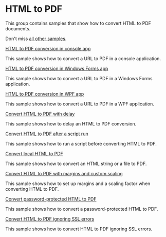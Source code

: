 # HTML to PDF 
This group contains samples that show how to convert HTML to PDF documents.

Don't miss [all other samples](/Samples).

[HTML to PDF conversion in console app](/Samples/HtmlToPdf/HtmlToPdfConsole)

This sample shows how to convert a URL to PDF in a console application.

[HTML to PDF conversion in Windows Forms app](/Samples/HtmlToPdf/HtmlToPdfWindowsForms)

This sample shows how to convert a URL to PDF in a Windows Forms application.

[HTML to PDF conversion in WPF app](/Samples/HtmlToPdf/HtmlToPdfWpf)

This sample shows how to convert a URL to PDF in a WPF application.

[Convert HTML to PDF with delay](/Samples/HtmlToPdf/ConvertWithDelay)

This sample shows how to delay an HTML to PDF conversion.

[Convert HTML to PDF after a script run](/Samples/HtmlToPdf/ConvertAfterScriptRun)

This sample shows how to run a script before converting HTML to PDF.

[Convert local HTML to PDF](/Samples/HtmlToPdf/ConvertLocalHtml)

This sample shows how to convert an HTML string or a file to PDF.

[Convert HTML to PDF with margins and custom scaling](/Samples/HtmlToPdf/ConvertWithMarginsAndScale)

This sample shows how to set up margins and a scaling factor when converting HTML to PDF.

[Convert password-protected HTML to PDF](/Samples/HtmlToPdf/ConvertPasswordProtected)

This sample shows how to convert a password-protected HTML to PDF.

[Convert HTML to PDF ignoring SSL errors](/Samples/HtmlToPdf/ConvertIgnoringSslErrors)

This sample shows how to convert HTML to PDF ignoring SSL errors.